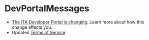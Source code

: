 # DevPortalMessages

* [The ITA Developer Portal is changing.](https://internationaltradeadministration.github.io/DevPortalMessages/DevPortalUpgrade.html) Learn more about how this change affects you.
* Updated [Terms of Service](https://internationaltradeadministration.github.io/DevPortalMessages/tos.html)
